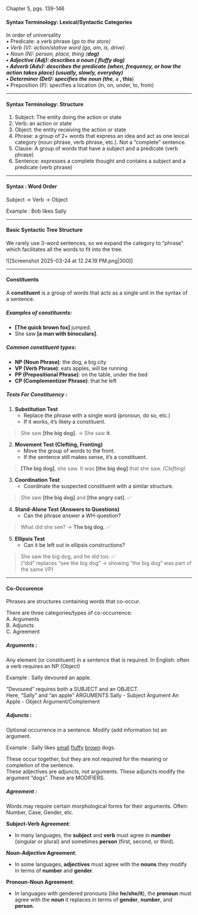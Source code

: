 Chapter 5, pgs. 139-146
#### Syntax Terminology: Lexical/Syntactic Categories

In order of universality  
	• Predicate: a verb phrase (_go to the store)  
	• Verb (V): action/stative word (go, am, is, drive)  
	• Noun (N): person, place, thing (___dog)  
	• Adjective (Adj): describes a noun (_ fluffy dog)  
	• Adverb (Adv): describes the predicate (when, frequency, or how the action takes place) (usually, slowly, everyday)  
	• Determiner (Det): specifies the noun (the___, a __, this__)  
	• Preposition (P): specifies a location (in, on, under, to, from)


---
#### Syntax Terminology: Structure

1. Subject: The entity doing the action or state  
2. Verb: an action or state  
3. Object: the entity receiving the action or state  
4. Phrase: a group of 2+ words that express an idea and act as one lexical category (noun phrase, verb phrase, etc.). Not a “complete” sentence.  
5. Clause: A group of words that have a subject and a predicate (verb phrase)  
6. Sentence: expresses a complete thought and contains a subject and a predicate (verb phrase)


---
#### Syntax : Word Order

Subject -> Verb -> Object

Example :
	Bob likes Sally



---
#### Basic Syntactic Tree Structure

We rarely use 3-word sentences, so we expand the category to “phrase” which facilitates all the words to fit into the tree.

![[Screenshot 2025-03-24 at 12.24.19 PM.png|300]]



---
#### Constituents

A **constituent** is a group of words that acts as a single unit in the syntax of a sentence.

##### Examples of constituents:
- **[The quick brown fox]** jumped.
- She saw **[a man with binoculars]**.

##### Common constituent types:
- **NP (Noun Phrase)**: the dog, a big city
- **VP (Verb Phrase)**: eats apples, will be running
- **PP (Prepositional Phrase)**: on the table, under the bed
- **CP (Complementizer Phrase)**: that he left

##### Tests For Constituency :
 1. **Substitution Test**
	- Replace the phrase with a single word (pronoun, do so, etc.)
	- If it works, it’s likely a constituent.

> She saw **[the big dog]**. → She saw **it**. 


 2. **Movement Test (Clefting, Fronting)**
	- Move the group of words to the front.
	- If the sentence still makes sense, it’s a constituent.

> **[The big dog]**, she saw. 
> It was **[the big dog]** that she saw. _(Clefting)_


 3. **Coordination Test**
	- Coordinate the suspected constituent with a similar structure.

> She saw **[the big dog]** and **[the angry cat]**. ✅


4. **Stand-Alone Test (Answers to Questions)**
	- Can the phrase answer a WH-question?

> What did she see? → **The big dog.** ✅


 5. **Ellipsis Test**
	- Can it be left out in ellipsis constructions?

> She saw the big dog, and he did too. ✅  
> (“did” replaces “see the big dog” → showing “the big dog” was part of the same VP)




---
#### Co-Occurence

Phrases are structures containing words that co-occur.

There are three categories/types of co-occurrence:  
A. Arguments  
B. Adjuncts  
C. Agreement

##### Arguments : 
Any element (or constituent) in a sentence that is required. In English: often a verb requires an NP (Object)

Example : 
	Sally devoured an apple.

“Devoured” requires both a SUBJECT and an OBJECT.  
Here, “Sally” and “an apple” ARGUMENTS
	Sally - Subject Argument
	An Apple - Object Argument/Complement


##### Adjuncts :
Optional occurrence in a sentence. Modify (add information to) an argument.

Example : 
	Sally likes <u>small</u> <u>fluffy</u> <u>brown</u> dogs.

These occur together, but they are not required for the meaning or completion of the sentence.  
These adjectives are adjuncts, not arguments.
These adjuncts modify the argument “dogs”.  These are MODIFIERS.


##### Agreement :
Words may require certain morphological forms for their arguments. Often: Number, Case, Gender, etc.

**Subject-Verb Agreement**:
- In many languages, the **subject** and **verb** must agree in **number** (singular or plural) and sometimes **person** (first, second, or third).

**Noun-Adjective Agreement**:
- In some languages, **adjectives** must agree with the **nouns** they modify in terms of **number** and **gender**.

**Pronoun-Noun Agreement**:
- In languages with gendered pronouns (like **he/she/it**), the **pronoun** must agree with the **noun** it replaces in terms of **gender**, **number**, and **person**.

